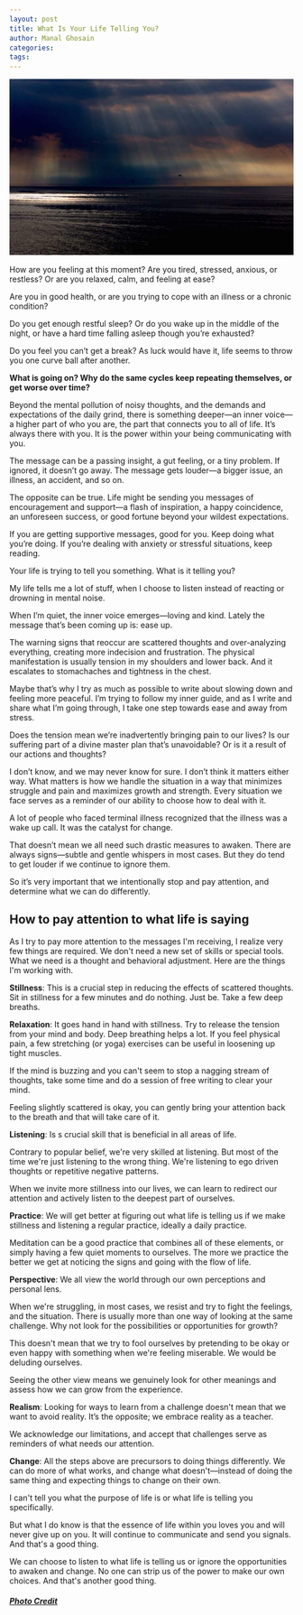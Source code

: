 ```yaml
---
layout: post
title: What Is Your Life Telling You?
author: Manal Ghosain
categories:
tags:
---
```


![Life](/images/life.jpg)

How are you feeling at this moment? Are you tired, stressed, anxious, or restless? Or are you relaxed, calm, and feeling at ease?

Are you in good health, or are you trying to cope with an illness or a chronic condition?

Do you get enough restful sleep? Or do you wake up in the middle of the night, or have a hard time falling asleep though you’re exhausted?

Do you feel you can’t get a break? As luck would have it, life seems to throw you one curve ball after another.

**What is going on? Why do the same cycles keep repeating themselves, or get worse over time?** 

Beyond the mental pollution of noisy thoughts, and the demands and expectations of the daily grind, there is something deeper—an inner voice—a higher part of who you are, the part that connects you to all of life. It’s always there with you. It is the power within your being communicating with you.

The message can be a passing insight, a gut feeling, or a tiny problem. If ignored, it doesn’t go away. The message gets louder—a bigger issue, an illness, an accident, and so on.

The opposite can be true. Life might be sending you messages of encouragement and support—a flash of inspiration, a happy coincidence, an unforeseen success, or good fortune beyond your wildest expectations.

If you are getting supportive messages, good for you. Keep doing what you’re doing. If you’re dealing with anxiety or stressful situations, keep reading.

Your life is trying to tell you something. What is it telling you?

My life tells me a lot of stuff, when I choose to listen instead of reacting or drowning in mental noise.

When I’m quiet, the inner voice emerges—loving and kind. Lately the message that’s been coming up is: ease up.

The warning signs that reoccur are scattered thoughts and over-analyzing everything, creating more indecision and frustration. The physical manifestation is usually tension in my shoulders and lower back. And it escalates to stomachaches and tightness in the chest.

Maybe that’s why I try as much as possible to write about slowing down and feeling more peaceful. I’m trying to follow my inner guide, and as I write and share what I’m going through, I take one step towards ease and away from stress.

Does the tension mean we’re inadvertently bringing pain to our lives? Is our suffering part of a divine master plan that’s unavoidable? Or is it a result of our actions and thoughts?

I don’t know, and we may never know for sure. I don’t think it matters either way. What matters is how we handle the situation in a way that minimizes struggle and pain and maximizes growth and strength. Every situation we face serves as a reminder of our ability to choose how to deal with it.

A lot of people who faced terminal illness recognized that the illness was a wake up call. It was the catalyst for change.

That doesn’t mean we all need such drastic measures to awaken. There are always signs—subtle and gentle whispers in most cases. But they do tend to get louder if we continue to ignore them.

So it’s very important that we intentionally stop and pay attention, and determine what we can do differently.

## How to pay attention to what life is saying

As I try to pay more attention to the messages I'm receiving, I realize very few things are required. We don't need a new set of skills or special tools. What we need is a thought and behavioral adjustment. Here are the things I'm working with. 

**Stillness**: This is a crucial step in reducing the effects of scattered thoughts. Sit in stillness for a few minutes and do nothing. Just be. Take a few deep breaths. 

**Relaxation**: It goes hand in hand with stillness. Try to release the tension from your mind and body. Deep breathing helps a lot. If you feel physical pain, a few stretching (or yoga) exercises can be useful in loosening up tight muscles. 

If the mind is buzzing and you can't seem to stop a nagging stream of thoughts, take some time and do a session of free writing to clear your mind. 

Feeling slightly scattered is okay, you can gently bring your attention back to the breath and that will take care of it. 

**Listening**: Is s crucial skill that is beneficial in all areas of life. 

Contrary to popular belief, we're very skilled at listening. But most of the time we're just listening to the wrong thing. We're listening to ego driven thoughts or repetitive negative patterns. 

When we invite more stillness into our lives, we can learn to redirect our attention and actively listen to the deepest part of ourselves. 

**Practice**: We will get better at figuring out what life is telling us if we make stillness and listening a regular practice, ideally a daily practice. 

Meditation can be a good practice that combines all of these elements, or simply having a few quiet moments to ourselves. The more we practice the better we get at noticing the signs and going with the flow of life. 

**Perspective**: We all view the world through our own perceptions and personal lens. 

When we're struggling, in most cases, we resist and try to fight the feelings, and the situation. There is usually more than one way of looking at the same challenge. Why not look for the possibilities or opportunities for growth? 

This doesn't mean that we try to fool ourselves by pretending to be okay or even happy with something when we're feeling miserable. We would be deluding ourselves. 

Seeing the other view means we genuinely look for other meanings and assess how we can grow from the experience. 

**Realism**: Looking for ways to learn from a challenge doesn't mean that we want to avoid reality. It’s the opposite; we embrace reality as a teacher. 

We acknowledge our limitations, and accept that challenges serve as reminders of what needs our attention. 

**Change**: All the steps above are precursors to doing things differently. We can do more of what works, and change what doesn't—instead of doing the same thing and expecting things to change on their own. 

I can't tell you what the purpose of life is or what life is telling you specifically. 

But what I do know is that the essence of life within you loves you and will never give up on you. It will continue to communicate and send you signals. And that's a good thing. 

We can choose to listen to what life is telling us or ignore the opportunities to awaken and change. No one can strip us of the power to make our own choices. And that's another good thing. 

##### [Photo Credit](http://www.flickr.com/photos/pagedooley/)